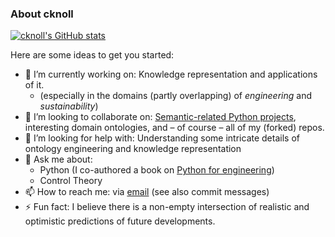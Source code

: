 ### About cknoll

[![cknoll's GitHub stats](https://github-readme-stats.vercel.app/api?username=cknoll)](https://github.com/anuraghazra/github-readme-stats)


Here are some ideas to get you started:

- 🔭 I’m currently working on: Knowledge representation and applications of it.
  - (especially in the domains (partly overlapping) of *engineering* and *sustainability*)
- 👯 I’m looking to collaborate on: [Semantic-related Python projects](https://pysemtec.org/), interesting domain ontologies, and – of course – all of my (forked) repos.
- 🤔 I’m looking for help with: Understanding some intricate details of ontology engineering and knowledge representation
- 💬 Ask me about:
  - Python (I co-authored a book on [Python for engineering](https://python-fuer-ingenieure.de))
  - Control Theory
- 📫 How to reach me: via [email](https://tu-dresden.de/ing/elektrotechnik/rst/das-institut/beschaeftigte/carsten-knoll) (see also commit messages)
- ⚡ Fun fact: I believe there is a non-empty intersection of realistic and optimistic predictions of future developments.
